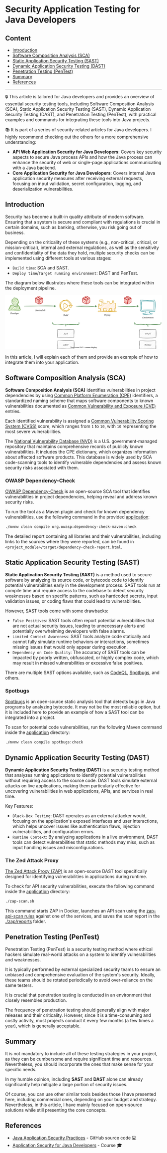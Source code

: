 # Security Application Testing for Java Developers

## Content

- [Introduction](#introduction)
- [Software Composition Analysis (SCA)](#software-composition-analysis-sca)
- [Static Application Security Testing (SAST)](#static-application-security-testing-sast)
- [Dynamic Application Security Testing (DAST)](#dynamic-application-security-testing-dast)
- [Penetration Testing (PenTest)](#penetration-testing-pentest)
- [Summary](#summary)
- [References](#references)

---

🔒 This article is tailored for Java developers and provides an overview of essential security testing tools, including Software Composition Analysis (SCA), Static Application Security Testing (SAST), Dynamic Application Security Testing (DAST), and Penetration Testing (PenTest), with practical examples and commands for integrating these tools into Java projects.

📚 It is part of a series of security-related articles for Java developers.
I highly recommend checking out the others for a more comprehensive understanding:
- **API Web Application Security for Java Developers**: Covers key security aspects to secure Java process APIs and how the Java process can enhance the security of web or single-page applications communicating with a Java backend.
- **Core Application Security for Java Developers**: Covers internal Java application security measures after receiving external requests, focusing on input validation, secret configuration, logging, and deserialization vulnerabilities.

## Introduction

Security has become a built-in quality attribute of modern software. Ensuring that a system is secure and compliant with regulations is crucial in certain domains, such as banking, otherwise, you risk going out of business.

Depending on the criticality of these systems (e.g., non-critical, critical, or mission-critical), internal and external regulations, as well as the sensitivity and confidentiality of the data they hold, multiple security checks can be implemented using different tools at various stages:
- `Build time`: SCA and SAST.
- `Deploy time`/`Target running environment`: DAST and PenTest.

The diagram below illustrates where these tools can be integrated within the deployment pipeline.

[![Security Testing.svg](https://github.com/ionutbalosin/java-application-security-practices/blob/main/docs/images/security_testing.svg?raw=true)](https://github.com/ionutbalosin/java-application-security-practices/blob/main/docs/images/security_testing.svg?raw=true)

In this article, I will explain each of them and provide an example of how to integrate them into your application.

## Software Composition Analysis (SCA)

**Software Composition Analysis (SCA)** identifies vulnerabilities in project dependencies by using [Common Platform Enumeration (CPE)](https://nvd.nist.gov/products/cpe) identifiers, a standardized naming scheme that maps software components to known vulnerabilities documented as [Common Vulnerability and Exposure (CVE)](https://cve.mitre.org/) entries.

Each identified vulnerability is assigned a [Common Vulnerability Scoring System (CVSS)](https://en.wikipedia.org/wiki/Common_Vulnerability_Scoring_System) score, which ranges from `1` to `10`, with `10` representing the most severe vulnerabilities.

The [National Vulnerability Database (NVD)](https://nvd.nist.gov/products/cpe) is a U.S. government-managed repository that maintains comprehensive records of publicly known vulnerabilities.
It includes the CPE dictionary, which organizes information about affected software products.
This database is widely used by SCA code-scanning tools to identify vulnerable dependencies and assess known security risks associated with them.

### OWASP Dependency-Check

[OWASP Dependency-Check](https://owasp.org/www-project-dependency-check) is an open-source SCA tool that identifies vulnerabilities in project dependencies, helping reveal and address known security risks.

To run the tool as a Maven plugin and check for known dependency vulnerabilities, use the following command in the provided [application](https://github.com/ionutbalosin/java-application-security-practices):

```bash
./mvnw clean compile org.owasp:dependency-check-maven:check
```

The detailed report containing all libraries and their vulnerabilities, including links to the sources where they were reported, can be found in `<project_module>/target/dependency-check-report.html`.

## Static Application Security Testing (SAST)

**Static Application Security Testing (SAST)** is a method used to secure software by analyzing its source code, or bytecode code to identify potential vulnerabilities early in the development process.
SAST tools run at compile time and require access to the codebase to detect security weaknesses based on specific patterns, such as hardcoded secrets, input validation issues, or coding flaws that could lead to vulnerabilities.

However, SAST tools come with some drawbacks:
- `False Positives`: SAST tools often report potential vulnerabilities that are not actual security issues, leading to unnecessary alerts and potentially overwhelming developers with false alarms.
- `Limited Context Awareness`: SAST tools analyze code statically and cannot fully simulate runtime behaviors or interactions, sometimes missing issues that would only appear during execution.
- `Dependency on Code Quality`: The accuracy of SAST tools can be impacted by poorly written, obfuscated, or highly complex code, which may result in missed vulnerabilities or excessive false positives.

There are multiple SAST options available, such as [CodeQL](https://codeql.github.com/), [Spotbugs](https://spotbugs.github.io/), and others.

### Spotbugs

[Spotbugs](https://spotbugs.github.io/) is an open-source static analysis tool that detects bugs in Java programs by analyzing bytecode. It may not be the most reliable option, but it is included here to provide an example of how a SAST tool can be integrated into a project.

To scan for potential code vulnerabilities, run the following Maven command inside the [application](https://github.com/ionutbalosin/java-application-security-practices) directory:

```bash
./mvnw clean compile spotbugs:check
```

## Dynamic Application Security Testing (DAST)

**Dynamic Application Security Testing (DAST)** is a security testing method that analyzes running applications to identify potential vulnerabilities without requiring access to the source code. DAST tools simulate external attacks on live applications, making them particularly effective for uncovering vulnerabilities in web applications, APIs, and services in real time.

Key Features:
- `Black-Box Testing`: DAST operates as an external attacker would, focusing on the application's exposed interfaces and user interactions, which helps uncover issues like authentication flaws, injection vulnerabilities, and configuration errors.
- `Runtime Context`: By analyzing applications in a live environment, DAST tools can detect vulnerabilities that static methods may miss, such as input handling issues and misconfigurations.

### The Zed Attack Proxy

[The Zed Attack Proxy (ZAP)](https://github.com/zaproxy/zaproxy) is an open-source DAST tool specifically designed for identifying vulnerabilities in applications during runtime.

To check for API security vulnerabilities, execute the following command inside the [application](https://github.com/ionutbalosin/java-application-security-practices) directory:

```bash
./zap-scan.sh
```

This command starts ZAP in Docker, launches an API scan using the [zap-api-scan rules](https://github.com/ionutbalosin/java-application-security-practices/blob/main/zap/zap-api-scan-rules.conf) against one of the services, and saves the scan report in the [./zap/reports](https://github.com/ionutbalosin/java-application-security-practices/tree/main/zap/reports) folder.

## Penetration Testing (PenTest)

Penetration Testing (PenTest) is a security testing method where ethical hackers simulate real-world attacks on a system to identify vulnerabilities and weaknesses. 

It is typically performed by external specialized security teams to ensure an unbiased and comprehensive evaluation of the system's security.
Ideally, these teams should be rotated periodically to avoid over-reliance on the same testers.

It is crucial that penetration testing is conducted in an environment that closely resembles production.

The frequency of penetration testing should generally align with major releases and their criticality. However, since it is a time-consuming and costly activity, most projects conduct it every few months (a few times a year), which is generally acceptable.

## Summary

It is not mandatory to include all of these testing strategies in your project, as they can be cumbersome and require significant time and resources. Nevertheless, you should incorporate the ones that make sense for your specific needs.

In my humble opinion, including **SAST** and **DAST** alone can already significantly help mitigate a large portion of security issues.

Of course, you can use other similar tools besides those I have presented here, including commercial ones, depending on your budget and strategy. Nevertheless, in this article, I have mainly focused on open-source solutions while still presenting the core concepts.

## References

- [Java Application Security Practices](https://github.com/ionutbalosin/java-application-security-practices) - GitHub source code 💻
- [Application Security for Java Developers](https://ionutbalosin.com/training/application-security-for-java-developers-course) - Course 🎓
